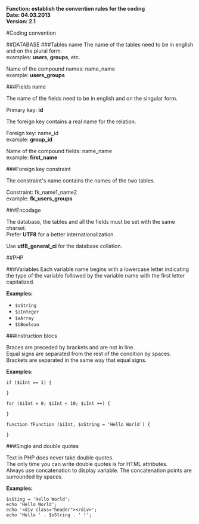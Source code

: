 **Function: establish the convention rules for the coding  
Date: 04.03.2013  
Version: 2.1**

#Coding convention

##DATABASE
###Tables name
The name of the tables need to be in english and on the plural form.  
examples: **users**, **groups**, etc.

Name of the compound names: name\_name  
example: **users\_groups** 

###Fields name

The name of the fields need to be in english and on the singular form.

Primary key: **id**

The foreign key contains a real name for the relation.

Foreign key: name\_id   
example: **group\_id**

Name of the compound fields: name\_name  
example: **first_name**

###Foreign key constraint

The constraint's name contains the names of the two tables.

Constraint: fk\_name1\_name2   
example: **fk\_users\_groups**

###Encodage

The database, the tables and all the fields must be set with the same charset.  
Prefer **UTF8** for a better internationalization.

Use **utf8\_general\_ci** for the database collation.

##PHP

###Variables
Each variable name begins with a lowercase letter indicating the type of the variable followed by the variable name with the first letter capitalized.

**Examples:**

* `$sString`
* `$iInteger`
* `$aArray`
* `$bBoolean`

###Instruction blocs

Braces are preceded by brackets and are not in line.  
Equal signs are separated from the rest of the condition by spaces.  
Brackets are separated in the same way that equal signs.

**Examples:**

`if ($iInt == 1) {`

`}`

`for ($iInt = 0; $iInt < 10; $iInt ++) {`

`}`

`function fFunction ($iInt, $sString = 'Hello World') {`

`}`

###Single and double quotes

Text in PHP does never take double quotes.  
The only time you can write double quotes is for HTML attributes.  
Always use concatenation to display variable. The concatenation points are surrounded by spaces.

**Examples:**

`$sSting = 'Hello World';`  
`echo 'Hello World';`  
`echo '<div class="header"></div>';`  
`echo 'Hello ' . $sString . ' !';`